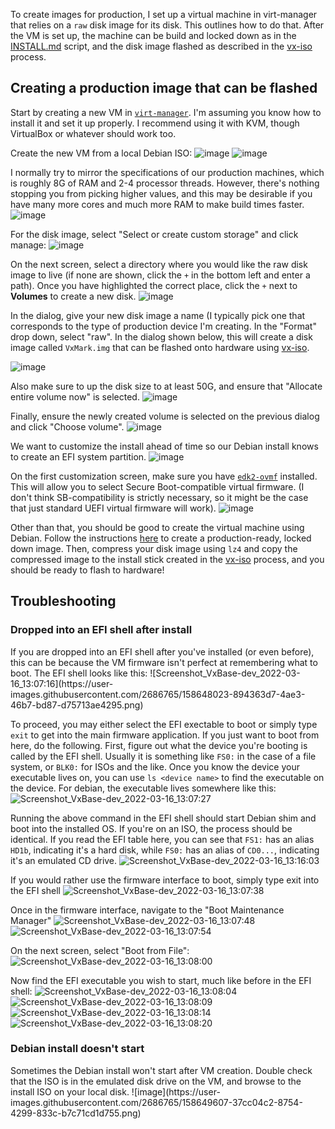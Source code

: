 To create images for production, I set up a virtual machine in virt-manager that relies on a `raw` disk image for its disk. This outlines how to do that. After the VM is set up, the machine can be build and locked down as in the [INSTALL.md](https://github.com/votingworks/vxsuite-complete-system/blob/main/INSTALL.md) script, and the disk image flashed as described in the [vx-iso](https://github.com/votingworks/vx-iso) process. 

<h2>Creating a production image that can be flashed</h2>

Start by creating a new VM in [`virt-manager`](https://virt-manager.org/). I'm assuming you know how to install it and set it up properly. I recommend using it with KVM, though VirtualBox or whatever should work too. 

Create the new VM from a local Debian ISO: 
![image](https://user-images.githubusercontent.com/2686765/158505721-49588394-9d83-43e2-aa80-c3115950bca4.png)
![image](https://user-images.githubusercontent.com/2686765/158505748-dc63992d-21f1-4deb-ba0d-f20d5740e9c7.png)

I normally try to mirror the specifications of our production machines, which is roughly 8G of RAM and 2-4 processor threads. However, there's nothing stopping you from picking higher values, and this may be desirable if you have many more cores and much more RAM to make build times faster. 
![image](https://user-images.githubusercontent.com/2686765/158505778-2b6b17d0-35d4-4b9d-bdda-abfb36398215.png)

For the disk image, select "Select or create custom storage" and click manage:
![image](https://user-images.githubusercontent.com/2686765/158506424-951edd69-5409-47eb-bd2e-9808e37c5b18.png)

On the next screen, select a directory where you would like the raw disk image to live (if none are shown, click the `+` in the bottom left and enter a path). Once you have highlighted the correct place, click the `+` next to **Volumes** to create a new disk.
![image](https://user-images.githubusercontent.com/2686765/158506649-a59d2281-0820-4ae3-b55d-d40e5e26c05c.png)

In the dialog, give your new disk image a name (I typically pick one that corresponds to the type of production device I'm creating. In the "Format" drop down, select "raw". In the dialog shown below, this will create a disk image called `VxMark.img` that can be flashed onto hardware using [vx-iso](https://github.com/votingworks/vx-iso).

![image](https://user-images.githubusercontent.com/2686765/158506825-ca2c8ec0-24ed-4c59-9314-a7e4f294114d.png)

Also make sure to up the disk size to at least 50G, and ensure that "Allocate entire volume now" is selected. 
![image](https://user-images.githubusercontent.com/2686765/158507233-c25ada70-f4cc-4e19-91ca-f1c8cc5d1839.png)

Finally, ensure the newly created volume is selected on the previous dialog and click "Choose volume". 
![image](https://user-images.githubusercontent.com/2686765/158507435-fb736aff-9d1a-4b96-9f7a-ff6b306fff50.png)

We want to customize the install ahead of time so our Debian install knows to create an EFI system partition. 
![image](https://user-images.githubusercontent.com/2686765/158505957-694e4858-8d4d-4190-913b-a1b24fde34a1.png)

On the first customization screen, make sure you have [`edk2-ovmf`](https://github.com/tianocore/edk2) installed. This will allow you to select Secure Boot-compatible virtual firmware. (I don't think SB-compatibility is strictly necessary, so it might be the case that just standard UEFI virtual firmware will work). 
![image](https://user-images.githubusercontent.com/2686765/158506084-b01cd6b0-4d58-4f2f-a4fa-6b4671fd3299.png)

Other than that, you should be good to create the virtual machine using Debian. Follow the instructions [here](https://github.com/votingworks/vxsuite-complete-system/blob/main/INSTALL.md) to create a production-ready, locked down image. Then, compress your disk image using `lz4` and copy the compressed image to the install stick created in the [vx-iso](https://github.com/votingworks/vx-iso) process, and you should be ready to flash to hardware!

<h2>Troubleshooting</h2>
<h3>Dropped into an EFI shell after install</h3>
If you are dropped into an EFI shell after you've installed (or even before), this can be because the VM firmware isn't perfect at remembering what to boot. The EFI shell looks like this:
![Screenshot_VxBase-dev_2022-03-16_13:07:16](https://user-images.githubusercontent.com/2686765/158648023-894363d7-4ae3-46b7-bd87-d75713ae4295.png)

To proceed, you may either select the EFI exectable to boot or simply type `exit` to get into the main firmware application. If you just want to boot from here, do the following. First, figure out what the device you're booting is called by the EFI shell. Usually it is something like `FS0:` in the case of a file system, or `BLK0:` for ISOs and the like. Once you know the device your executable lives on, you can use `ls <device name>` to find the executable on the device. For debian, the executable lives somewhere like this:
![Screenshot_VxBase-dev_2022-03-16_13:07:27](https://user-images.githubusercontent.com/2686765/158648365-dd551859-c846-4cda-a793-6b792d590bab.png)

Running the above command in the EFI shell should start Debian shim and boot into the installed OS. If you're on an ISO, the process should be identical. If you read the EFI table here, you can see that `FS1:` has an alias `HD1b`, indicating it's a hard disk, while `FS0:` has an alias of `CD0...`, indicating it's an emulated CD drive. 
![Screenshot_VxBase-dev_2022-03-16_13:16:03](https://user-images.githubusercontent.com/2686765/158649067-d0d358b0-fb8e-49d5-8f5c-e3b0aa50c4ba.png)

If you would rather use the firmware interface to boot, simply type exit into the EFI shell
![Screenshot_VxBase-dev_2022-03-16_13:07:38](https://user-images.githubusercontent.com/2686765/158649158-1d3e44cf-57aa-4c2b-ad55-ce4cbac58cc8.png)


Once in the firmware interface, navigate to the "Boot Maintenance Manager"
![Screenshot_VxBase-dev_2022-03-16_13:07:48](https://user-images.githubusercontent.com/2686765/158649229-eba8d181-75bd-4375-85e7-8ca754b5830f.png)
![Screenshot_VxBase-dev_2022-03-16_13:07:54](https://user-images.githubusercontent.com/2686765/158649233-a22c3c39-6122-4bd8-ae71-460a38497ff7.png)  

On the next screen, select "Boot from File": ![Screenshot_VxBase-dev_2022-03-16_13:08:00](https://user-images.githubusercontent.com/2686765/158649354-7300983a-826b-4ed4-905d-e5796175a77b.png)

Now find the EFI executable you wish to start, much like before in the EFI shell: 
![Screenshot_VxBase-dev_2022-03-16_13:08:04](https://user-images.githubusercontent.com/2686765/158649463-da6e8d7e-0d9e-4e8f-b604-950d2d452d1e.png)
![Screenshot_VxBase-dev_2022-03-16_13:08:09](https://user-images.githubusercontent.com/2686765/158649465-a5773493-8cbe-49e9-8796-b45fb79488d2.png)
![Screenshot_VxBase-dev_2022-03-16_13:08:14](https://user-images.githubusercontent.com/2686765/158649466-cdd9cb74-c78a-4a77-acf0-d4443fe7f10f.png)
![Screenshot_VxBase-dev_2022-03-16_13:08:20](https://user-images.githubusercontent.com/2686765/158649471-7eb49a00-da5f-4de9-99f9-1ddab30d09cc.png)


<h3> Debian install doesn't start</h3>
Sometimes the Debian install won't start after VM creation. Double check that the ISO is in the emulated disk drive on the VM, and browse to the install ISO on your local disk.
![image](https://user-images.githubusercontent.com/2686765/158649607-37cc04c2-8754-4299-833c-b7c71cd1d755.png)

